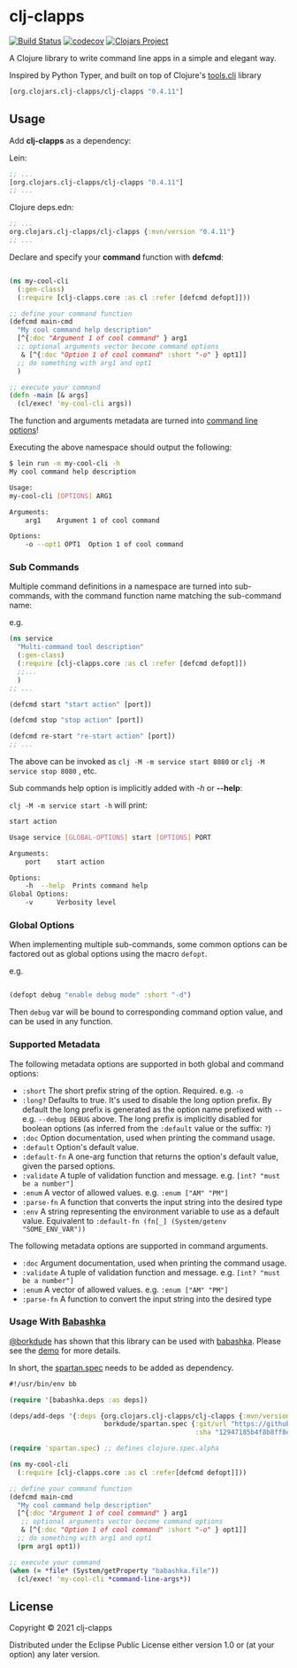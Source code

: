 # clj-clapps
[![Build Status](https://travis-ci.com/clj-clapps/clj-clapps.svg?branch=main)](https://travis-ci.org/clj-clapps/clj-clapps)
[![codecov](https://codecov.io/gh/clj-clapps/clj-clapps/branch/main/graph/badge.svg?token=JZJUAVUYCB)](https://codecov.io/gh/clj-clapps/clj-clapps)
[![Clojars Project](https://img.shields.io/clojars/v/org.clojars.clj-clapps/clj-clapps.svg)](https://clojars.org/org.clojars.clj-clapps/clj-clapps)

A Clojure library to write command line apps in a simple and elegant way.

Inspired by Python Typer, and built on top of Clojure's [tools.cli](https://github.com/clojure/tools.cli) library


```clj
[org.clojars.clj-clapps/clj-clapps "0.4.11"]
```

## Usage

Add **clj-clapps** as a dependency:

Lein:

```clojure
;; ...
[org.clojars.clj-clapps/clj-clapps "0.4.11"]
;; ...
```

Clojure deps.edn:

```clojure
;; ...
org.clojars.clj-clapps/clj-clapps {:mvn/version "0.4.11"}
;; ...

```

Declare and specify your **command** function with **defcmd**:


```clojure

(ns my-cool-cli
  (:gen-class)
  (:require [clj-clapps.core :as cl :refer [defcmd defopt]]))

;; define your command function
(defcmd main-cmd
  "My cool command help description"
  [^{:doc "Argument 1 of cool command" } arg1
  ;; optional arguments vector become command options
   & [^{:doc "Option 1 of cool command" :short "-o" } opt1]]
  ;; do something with arg1 and opt1
  )

;; execute your command
(defn -main [& args]
  (cl/exec! 'my-cool-cli args))
```

The function and arguments metadata are turned into [command line options](https://github.com/clojure/tools.cli)!

Executing the above namespace should output the following:

```bash
$ lein run -m my-cool-cli -h
My cool command help description

Usage:
my-cool-cli [OPTIONS] ARG1

Arguments:
    arg1	Argument 1 of cool command

Options:
	-o --opt1 OPT1	Option 1 of cool command
```

### Sub Commands

Multiple command definitions in a namespace are turned into sub-commands, with the command function name matching the sub-command name:

e.g.

```clojure
(ns service
  "Multi-command tool description"
  (:gen-class)
  (:require [clj-clapps.core :as cl :refer [defcmd defopt]])
  ;;...
  )
;; ...

(defcmd start "start action" [port])

(defcmd stop "stop action" [port])

(defcmd re-start "re-start action" [port])
;; ...
```
The above can be invoked as `clj -M -m service start 8080` or `clj -M service stop 8080` , etc.

Sub commands help option is implicitly added with *-h* or **--help**:

`clj -M -m service start -h` will print:

```bash
start action

Usage service [GLOBAL-OPTIONS] start [OPTIONS] PORT

Arguments:
	port	start action

Options:
	-h  --help	Prints command help
Global Options:
	-v		Verbosity level
```

### Global Options

When implementing multiple sub-commands, some common options can be factored out as global options using the macro `defopt`.

e.g.

```clojure

(defopt debug "enable debug mode" :short "-d")

```
Then `debug` var will be bound to corresponding command option value, and can be used in any function.

### Supported Metadata

The following metadata options are supported in both global and command options:

* `:short` The short prefix string of the option. Required. e.g. `-o`
* `:long?` Defaults to true. It's used to disable the long option prefix. By default the long prefix is generated as the option name prefixed with `--` e.g. `--debug DEBUG` above. The long prefix is implicitly disabled for boolean options (as inferred from the `:default` value or the suffix: `?`)
* `:doc` Option documentation, used when printing the command usage.
* `:default` Option's default value.
* `:default-fn` A one-arg function that returns the option's default value, given the parsed options.
* `:validate` A tuple of validation function and message. e.g. `[int? "must be a number"]`
* `:enum` A vector of allowed values. e.g. `:enum ["AM" "PM"]`
* `:parse-fn` A function that converts the input string into the desired type
* `:env` A string representing the environment variable to use as a default value. Equivalent to `:default-fn (fn[_] (System/getenv "SOME_ENV_VAR"))`

The following metadata options are supported in command arguments.


* `:doc` Argument documentation, used when printing the command usage.
* `:validate` A tuple of validation function and message. e.g. `[int? "must be a number"]`
* `:enum` A vector of allowed values. e.g. `:enum ["AM" "PM"]`
* `:parse-fn` A function to convert the input string into the desired type

### Usage With [Babashka](https://babashka.org/)

[@borkdude](https://github.com/borkdude) has shown that this library can be used with [babashka](https://github.com/borkdude). Please see the [demo](https://github.com/clj-clapps/clj-clapps/issues/1) for more details.

In short, the [spartan.spec](https://github.com/borkdude/spartan.spec) needs to be added as dependency.

```clojure
#!/usr/bin/env bb

(require '[babashka.deps :as deps])

(deps/add-deps '{:deps {org.clojars.clj-clapps/clj-clapps {:mvn/version "0.4.11"}
                        borkdude/spartan.spec {:git/url "https://github.com/borkdude/spartan.spec"
                                               :sha "12947185b4f8b8ff8ee3bc0f19c98dbde54d4c90"}}})

(require 'spartan.spec) ;; defines clojure.spec.alpha

(ns my-cool-cli
  (:require [clj-clapps.core :as cl :refer[defcmd defopt]]))

;; define your command function
(defcmd main-cmd
  "My cool command help description"
  [^{:doc "Argument 1 of cool command" } arg1
   ;; optional arguments vector become command options
   & [^{:doc "Option 1 of cool command" :short "-o" } opt1]]
  ;; do something with arg1 and opt1
  (prn arg1 opt1))

;; execute your command
(when (= *file* (System/getProperty "babashka.file"))
  (cl/exec! 'my-cool-cli *command-line-args*))
```


## License

Copyright © 2021 clj-clapps

Distributed under the Eclipse Public License either version 1.0 or (at
your option) any later version.

